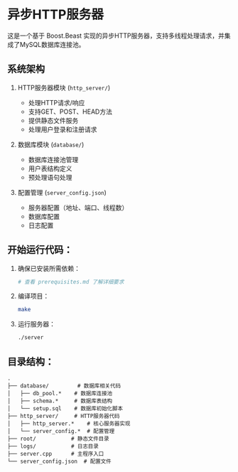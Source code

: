 # 异步HTTP服务器

这是一个基于 Boost.Beast 实现的异步HTTP服务器，支持多线程处理请求，并集成了MySQL数据库连接池。

## 系统架构

1. HTTP服务器模块 (`http_server/`)
   - 处理HTTP请求/响应
   - 支持GET、POST、HEAD方法
   - 提供静态文件服务
   - 处理用户登录和注册请求

2. 数据库模块 (`database/`)
   - 数据库连接池管理
   - 用户表结构定义
   - 预处理语句处理

3. 配置管理 (`server_config.json`)
   - 服务器配置（地址、端口、线程数）
   - 数据库配置
   - 日志配置

## 开始运行代码：

1. 确保已安装所需依赖：
   ```bash
   # 查看 prerequisites.md 了解详细要求
   ```

2. 编译项目：
   ```bash
   make
   ```

3. 运行服务器：
   ```bash
   ./server
   ```

## 目录结构：
```
.
├── database/         # 数据库相关代码
│   ├── db_pool.*    # 数据库连接池
│   ├── schema.*     # 数据库表结构
│   └── setup.sql    # 数据库初始化脚本
├── http_server/     # HTTP服务器代码
│   ├── http_server.*    # 核心服务器实现
│   └── server_config.*  # 配置管理
├── root/           # 静态文件目录
├── logs/           # 日志目录
├── server.cpp      # 主程序入口
└── server_config.json  # 配置文件
```
